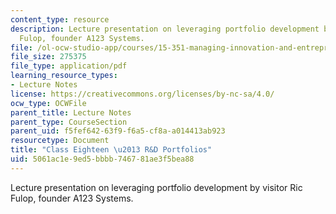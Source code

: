 ```yaml
---
content_type: resource
description: Lecture presentation on leveraging portfolio development by visitor Ric
  Fulop, founder A123 Systems.
file: /ol-ocw-studio-app/courses/15-351-managing-innovation-and-entrepreneurship-spring-2008/5061ac1e9ed5bbbb746781ae3f5bea88_18_lec.pdf
file_size: 275375
file_type: application/pdf
learning_resource_types:
- Lecture Notes
license: https://creativecommons.org/licenses/by-nc-sa/4.0/
ocw_type: OCWFile
parent_title: Lecture Notes
parent_type: CourseSection
parent_uid: f5fef642-63f9-f6a5-cf8a-a014413ab923
resourcetype: Document
title: "Class Eighteen \u2013 R&D Portfolios"
uid: 5061ac1e-9ed5-bbbb-7467-81ae3f5bea88
---
```

Lecture presentation on leveraging portfolio development by visitor Ric Fulop, founder A123 Systems.